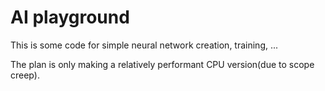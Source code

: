 # AI playground

This is some code for simple neural network creation, training, ...

The plan is only making a relatively performant CPU version(due to scope creep). 
